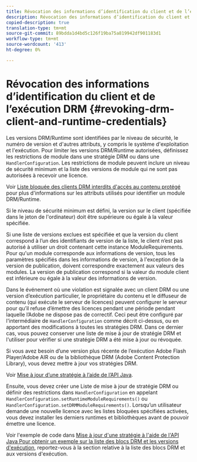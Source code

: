 ```yaml
---
title: Révocation des informations d’identification du client et de l’exécution DRM
description: Révocation des informations d’identification du client et de l’exécution DRM
copied-description: true
translation-type: tm+mt
source-git-commit: 89bdda1d4bd5c126f19ba75a819942df901183d1
workflow-type: tm+mt
source-wordcount: '413'
ht-degree: 0%

---
```



# Révocation des informations d’identification du client et de l’exécution DRM {#revoking-drm-client-and-runtime-credentials}

Les versions DRM/Runtime sont identifiées par le niveau de sécurité, le numéro de version et d&#39;autres attributs, y compris le système d&#39;exploitation et l&#39;exécution. Pour limiter les versions DRM/Runtime autorisées, définissez les restrictions de module dans une stratégie DRM ou dans une `HandlerConfiguration`. Les restrictions de module peuvent inclure un niveau de sécurité minimum et la liste des versions de module qui ne sont pas autorisées à recevoir une licence.

Voir [Liste bloquée des clients DRM interdits d&#39;accès au contenu protégé](../../protecting-content/introduction/usage-rules/runtime-application-restrictions/blocklist-drm-clients.md) pour plus d&#39;informations sur les attributs utilisés pour identifier un module DRM/Runtime.

Si le niveau de sécurité minimum est défini, la version sur le client (spécifiée dans le jeton de l&#39;ordinateur) doit être supérieure ou égale à la valeur spécifiée.

Si une liste de versions exclues est spécifiée et que la version du client correspond à l’un des identifiants de version de la liste, le client n’est pas autorisé à utiliser un droit contenant cette instance ModuleRequirements. Pour qu&#39;un module corresponde aux informations de version, tous les paramètres spécifiés dans les informations de version, à l&#39;exception de la version de publication, doivent correspondre exactement aux valeurs des modules. La version de publication correspond si la valeur du module client est inférieure ou égale à la valeur des informations de version.

Dans le événement où une violation est signalée avec un client DRM ou une version d’exécution particulier, le propriétaire du contenu et le diffuseur de contenu (qui exécute le serveur de licences) peuvent configurer le serveur pour qu’il refuse d’émettre des licences pendant une période pendant laquelle l’Adobe ne dispose pas de correctif. Ceci peut être configuré par l&#39;intermédiaire de `HandlerConfiguration` comme décrit ci-dessus, ou en apportant des modifications à toutes les stratégies DRM. Dans ce dernier cas, vous pouvez conserver une liste de mise à jour de stratégie DRM et l&#39;utiliser pour vérifier si une stratégie DRM a été mise à jour ou révoquée.

Si vous avez besoin d’une version plus récente de l’exécution Adobe Flash Player/Adobe AIR ou de la bibliothèque DRM (Adobe Content Protection Library), vous devez mettre à jour vos stratégies DRM.

Voir [Mise à jour d’une stratégie à l’aide de l’API Java](../../protecting-content/working-policies-overview/updating-policy-using-java-api.md).

Ensuite, vous devez créer une Liste de mise à jour de stratégie DRM ou définir des restrictions dans `HandlerConfiguration` en appelant `HandlerConfiguration.setRuntimeModuleRequirements()` ou `HandlerConfiguration.setDRMModuleRequirements()`. Lorsqu’un utilisateur demande une nouvelle licence avec les listes bloquées spécifiées activées, vous devez installer les derniers runtimes et bibliothèques avant de pouvoir émettre une licence.

Voir l&#39;exemple de code dans [Mise à jour d&#39;une stratégie à l&#39;aide de l&#39;API Java Pour obtenir un exemple sur la liste des blocs DRM et les versions d&#39;exécution](../../protecting-content/working-policies-overview/updating-policy-using-java-api.md), reportez-vous à la section relative à la liste des blocs DRM et aux versions d&#39;exécution.
